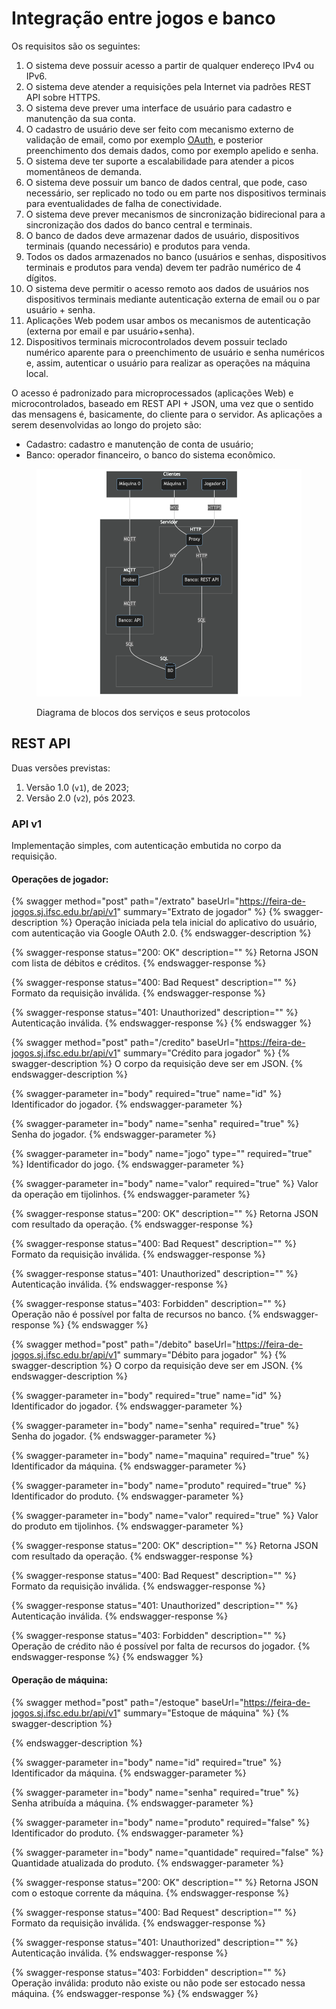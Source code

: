 # Integração entre jogos e banco

Os requisitos são os seguintes:

1. O sistema deve possuir acesso a partir de qualquer endereço IPv4 ou IPv6.
2. O sistema deve atender a requisições pela Internet via padrões REST API sobre HTTPS.
3. O sistema deve prever uma interface de usuário para cadastro e manutenção da sua conta.
4. O cadastro de usuário deve ser feito com mecanismo externo de validação de email, como por exemplo [OAuth](https://oauth.net/2/), e posterior preenchimento dos demais dados, como por exemplo apelido e senha.
5. O sistema deve ter suporte a escalabilidade para atender a picos momentâneos de demanda.
6. O sistema deve possuir um banco de dados central, que pode, caso necessário, ser replicado no todo ou em parte nos dispositivos terminais para eventualidades de falha de conectividade.
7. O sistema deve prever mecanismos de sincronização bidirecional para a sincronização dos dados do banco central e terminais.
8. O banco de dados deve armazenar dados de usuário, dispositivos terminais (quando necessário) e produtos para venda.
9. Todos os dados armazenados no banco (usuários e senhas, dispositivos terminais e produtos para venda) devem ter padrão numérico de 4 dígitos.
10. O sistema deve permitir o acesso remoto aos dados de usuários nos dispositivos terminais mediante autenticação externa de email ou o par usuário + senha.
11. Aplicações Web podem usar ambos os mecanismos de autenticação (externa por email e par usuário+senha).
12. Dispositivos terminais microcontrolados devem possuir teclado numérico aparente para o preenchimento de usuário e senha numéricos e, assim, autenticar o usuário para realizar as operações na máquina local.

O acesso é padronizado para microprocessados (aplicações Web) e microcontrolados, baseado em REST API + JSON, uma vez que o sentido das mensagens é, basicamente, do cliente para o servidor. As aplicações a serem desenvolvidas ao longo do projeto são:

* Cadastro: cadastro e manutenção de conta de usuário;
* Banco: operador financeiro, o banco do sistema econômico.



<figure><img src=".gitbook/assets/mermaid-diagram-2023-11-06-234505 (1).png" alt="Diagrama de blocos dos serviços e seus protocolos"><figcaption><p>Diagrama de blocos dos serviços e seus protocolos</p></figcaption></figure>

## REST API

Duas versões previstas:

1. Versão 1.0 (`v1`), de 2023;
2. Versão 2.0 (`v2`), pós 2023.

### API v1

Implementação simples, com autenticação embutida no corpo da requisição.

#### Operações de jogador:

{% swagger method="post" path="/extrato" baseUrl="https://feira-de-jogos.sj.ifsc.edu.br/api/v1" summary="Extrato de jogador" %}
{% swagger-description %}
Operação iniciada pela tela inicial do aplicativo do usuário, com autenticação via Google OAuth 2.0.
{% endswagger-description %}

{% swagger-response status="200: OK" description="" %}
Retorna JSON com lista de débitos e créditos.
{% endswagger-response %}

{% swagger-response status="400: Bad Request" description="" %}
Formato da requisição inválida.
{% endswagger-response %}

{% swagger-response status="401: Unauthorized" description="" %}
Autenticação inválida.
{% endswagger-response %}
{% endswagger %}

{% swagger method="post" path="/credito" baseUrl="https://feira-de-jogos.sj.ifsc.edu.br/api/v1" summary="Crédito para jogador" %}
{% swagger-description %}
O corpo da requisição deve ser em JSON.
{% endswagger-description %}

{% swagger-parameter in="body" required="true" name="id" %}
Identificador do jogador.
{% endswagger-parameter %}

{% swagger-parameter in="body" name="senha" required="true" %}
Senha do jogador.
{% endswagger-parameter %}

{% swagger-parameter in="body" name="jogo" type="" required="true" %}
Identificador do jogo.
{% endswagger-parameter %}

{% swagger-parameter in="body" name="valor" required="true" %}
Valor da operação em tijolinhos.
{% endswagger-parameter %}

{% swagger-response status="200: OK" description="" %}
Retorna JSON com resultado da operação.
{% endswagger-response %}

{% swagger-response status="400: Bad Request" description="" %}
Formato da requisição inválida.
{% endswagger-response %}

{% swagger-response status="401: Unauthorized" description="" %}
Autenticação inválida.
{% endswagger-response %}

{% swagger-response status="403: Forbidden" description="" %}
Operação não é possível por falta de recursos no banco.
{% endswagger-response %}
{% endswagger %}

{% swagger method="post" path="/debito" baseUrl="https://feira-de-jogos.sj.ifsc.edu.br/api/v1" summary="Débito para jogador" %}
{% swagger-description %}
O corpo da requisição deve ser em JSON.
{% endswagger-description %}

{% swagger-parameter in="body" required="true" name="id" %}
Identificador do jogador.
{% endswagger-parameter %}

{% swagger-parameter in="body" name="senha" required="true" %}
Senha do jogador.
{% endswagger-parameter %}

{% swagger-parameter in="body" name="maquina" required="true" %}
Identificador da máquina.
{% endswagger-parameter %}

{% swagger-parameter in="body" name="produto" required="true" %}
Identificador do produto.
{% endswagger-parameter %}

{% swagger-parameter in="body" name="valor" required="true" %}
Valor do produto em tijolinhos.
{% endswagger-parameter %}

{% swagger-response status="200: OK" description="" %}
Retorna JSON com resultado da operação.
{% endswagger-response %}

{% swagger-response status="400: Bad Request" description="" %}
Formato da requisição inválida.
{% endswagger-response %}

{% swagger-response status="401: Unauthorized" description="" %}
Autenticação inválida.
{% endswagger-response %}

{% swagger-response status="403: Forbidden" description="" %}
Operação de crédito não é possível por falta de recursos do jogador.
{% endswagger-response %}
{% endswagger %}

#### Operação de máquina:

{% swagger method="post" path="/estoque" baseUrl="https://feira-de-jogos.sj.ifsc.edu.br/api/v1" summary="Estoque de máquina" %}
{% swagger-description %}

{% endswagger-description %}

{% swagger-parameter in="body" name="id" required="true" %}
Identificador da máquina.
{% endswagger-parameter %}

{% swagger-parameter in="body" name="senha" required="true" %}
Senha atribuída a máquina.
{% endswagger-parameter %}

{% swagger-parameter in="body" name="produto" required="false" %}
Identificador do produto.
{% endswagger-parameter %}

{% swagger-parameter in="body" name="quantidade" required="false" %}
Quantidade atualizada do produto.
{% endswagger-parameter %}

{% swagger-response status="200: OK" description="" %}
Retorna JSON com o estoque corrente da máquina.
{% endswagger-response %}

{% swagger-response status="400: Bad Request" description="" %}
Formato da requisição inválida.
{% endswagger-response %}

{% swagger-response status="401: Unauthorized" description="" %}
Autenticação inválida.
{% endswagger-response %}

{% swagger-response status="403: Forbidden" description="" %}
Operação inválida: produto não existe ou não pode ser estocado nessa máquina.
{% endswagger-response %}
{% endswagger %}
